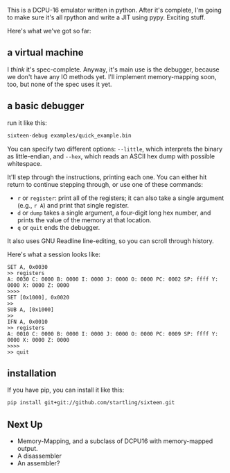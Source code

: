 This is a DCPU-16 emulator written in python. After it's complete, I'm going to make sure it's all rpython and write a JIT using pypy. Exciting stuff.

Here's what we've got so far:

## a virtual machine 

I *think* it's spec-complete. Anyway, it's main use is the debugger, because we don't have any IO methods yet. I'll implement memory-mapping soon, too, but none of the spec uses it yet.

## a basic debugger

run it like this:

````sh
sixteen-debug examples/quick_example.bin
````

You can specify two different options: `--little`, which interprets the binary as little-endian, and `--hex`, which reads an ASCII hex dump with possible whitespace.

It'll step through the instructions, printing each one. You can either hit return to continue stepping through, or use one of these commands:

* `r` or `register`: print all of the registers; it can also take a single argument (e.g., `r A`) and print that single register.
* `d` or `dump` takes a single argument, a four-digit long hex number, and prints the value of the memory at that location.
* `q` or `quit` ends the debugger.

It also uses GNU Readline line-editing, so you can scroll through history.

Here's what a session looks like:

````
SET A, 0x0030
>> registers
A: 0030 C: 0000 B: 0000 I: 0000 J: 0000 O: 0000 PC: 0002 SP: ffff Y: 0000 X: 0000 Z: 0000
>>>> 
SET [0x1000], 0x0020
>> 
SUB A, [0x1000]
>> 
IFN A, 0x0010
>> registers
A: 0010 C: 0000 B: 0000 I: 0000 J: 0000 O: 0000 PC: 0009 SP: ffff Y: 0000 X: 0000 Z: 0000
>>>> 
>> quit
````

## installation

If you have pip, you can install it like this:

````sh
pip install git+git://github.com/startling/sixteen.git
````

## Next Up

* Memory-Mapping, and a subclass of DCPU16 with memory-mapped output.
* A disassembler
* An assembler?
